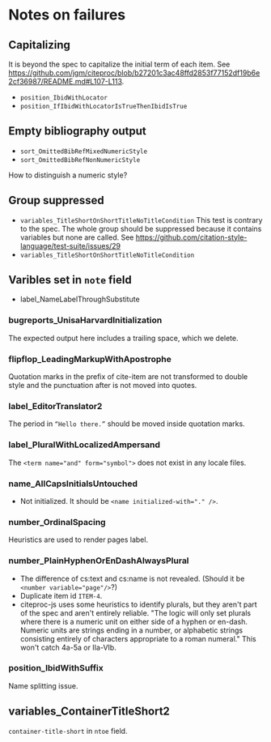 # Notes on failures


## Capitalizing

It is beyond the spec to capitalize the initial term of each item.
See <https://github.com/jgm/citeproc/blob/b27201c3ac48ffd2853f77152df19b6e2cf36987/README.md#L107-L113>.

- `position_IbidWithLocator`
- `position_IfIbidWithLocatorIsTrueThenIbidIsTrue`


## Empty bibliography output

- `sort_OmittedBibRefMixedNumericStyle`
- `sort_OmittedBibRefNonNumericStyle`

How to distinguish a numeric style?


## Group suppressed

- `variables_TitleShortOnShortTitleNoTitleCondition`
  This test is contrary to the spec.  The whole group should
  be suppressed because it contains variables but none are
  called. See https://github.com/citation-style-language/test-suite/issues/29
- `variables_TitleShortOnShortTitleNoTitleCondition`


## Varibles set in `note` field

- label_NameLabelThroughSubstitute


### bugreports_UnisaHarvardInitialization

The expected output here includes a trailing space, which we delete.


### flipflop_LeadingMarkupWithApostrophe

Quotation marks in the prefix of cite-item are not transformed to double style and the punctuation after is not moved into quotes.


### label_EditorTranslator2

The period in `“Hello there.”` should be moved inside quotation marks.


### label_PluralWithLocalizedAmpersand

The `<term name="and" form="symbol">` does not exist in any locale files.


### name_AllCapsInitialsUntouched

- Not initialized. It should be `<name initialized-with="." />`.


### number_OrdinalSpacing

Heuristics are used to render pages label.


### number_PlainHyphenOrEnDashAlwaysPlural

- The difference of cs:text and cs:name is not revealed.
  (Should it be `<number variable="page"/>`?)
- Duplicate item id `ITEM-4`.
- citeproc-js uses some heuristics to identify plurals,
  but they aren't part of the spec and aren't entirely reliable.
  "The logic will only set plurals where there is a numeric unit
  on either side of a hyphen or en-dash. Numeric units are strings
  ending in a number, or alphabetic strings consisting entirely of
  characters appropriate to a roman numeral."  This won't catch
  4a-5a or IIa-VIb.


### position_IbidWithSuffix

Name splitting issue.


## variables_ContainerTitleShort2

`container-title-short` in `ntoe` field.
